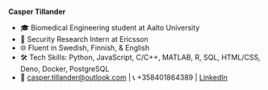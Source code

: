 **Casper Tillander**
- 🎓 Biomedical Engineering student at Aalto University
- 💼 Security Research Intern at Ericsson
- 🌐 Fluent in Swedish, Finnish, & English
- 🛠 Tech Skills: Python, JavaScript, C/C++, MATLAB, R, SQL, HTML/CSS, Deno, Docker, PostgreSQL
- 📧 casper.tillander@outlook.com | 📞 +358401864389 | [LinkedIn](www.linkedin.com/in/caspertillander)
